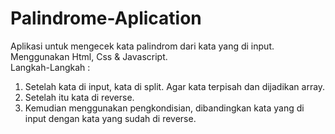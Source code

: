 # Palindrome-Aplication
Aplikasi untuk mengecek kata palindrom dari kata yang di input. <br>
Menggunakan Html, Css & Javascript. <br>
Langkah-Langkah : 
1. Setelah kata di input, kata di split. Agar kata terpisah dan dijadikan array.
2. Setelah itu kata di reverse.
3. Kemudian menggunakan pengkondisian, dibandingkan kata yang di input dengan kata yang sudah di reverse.
